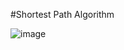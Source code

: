 #Shortest Path Algorithm
  
![image](https://github.com/anurag51233/ShortPath/assets/67794429/486d174f-3a3c-4239-8169-84c5dc0c834b)
